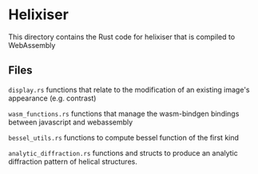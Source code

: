 # Helixiser 

This directory contains the Rust code for helixiser that is compiled to WebAssembly

## Files

`display.rs` functions that relate to the modification of an existing image's appearance (e.g. contrast)

`wasm_functions.rs` functions that manage the wasm-bindgen  bindings between javascript and webassembly

`bessel_utils.rs` functions to compute bessel function of the first kind

`analytic_diffraction.rs` functions and structs to produce an analytic diffraction pattern of helical structures.